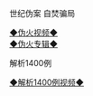 世纪伪案 自焚骗局

<a href="https://s3.ap-south-1.amazonaws.com/ogatem/oGate.htm?c816712&from=wnel">◆伪火视频◆</a><br/>
<a href="https://s3.ap-south-1.amazonaws.com/ogatem/oGate.htm?http%3A%2F%2F112%2Fmh%2Fpackages%2Fzifen%2F&from=wnel">◆伪火专辑◆</a><br/>

解析1400例

<a href="https://s3.ap-south-1.amazonaws.com/ogatem/oGate.htm?c816697&from=wnel">◆解析1400例视频◆</a><br/>
